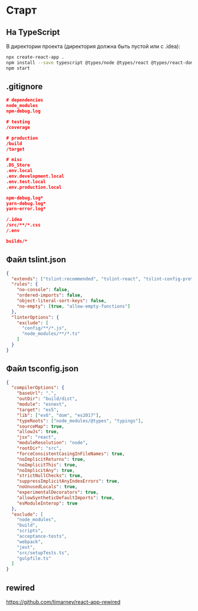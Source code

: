 Старт
=====

На TypeScript
-------------

В директории проекта (директория должна быть пустой или с .idea):

```bash
npx create-react-app .
npm install --save typescript @types/node @types/react @types/react-dom @types/jest
npm start
```


.gitignore
----------

```json
# dependencies
node_modules
npm-debug.log

# testing
/coverage

# production
/build
/target

# misc
.DS_Store
.env.local
.env.development.local
.env.test.local
.env.production.local

npm-debug.log*
yarn-debug.log*
yarn-error.log*

/.idea
/src/**/*.css
/.env

builds/*
```



Файл tslint.json
----------------

```json
{
  "extends": ["tslint:recommended", "tslint-react", "tslint-config-prettier"],
  "rules": {
    "no-console": false,
    "ordered-imports": false,
    "object-literal-sort-keys": false,
    "no-empty": [true, "allow-empty-functions"]
  },
  "linterOptions": {
    "exclude": [
      "config/**/*.js",
      "node_modules/**/*.ts"
    ]
  }
}
```

Файл tsconfig.json
------------------

```json
{
  "compilerOptions": {
    "baseUrl": ".",
    "outDir": "build/dist",
    "module": "esnext",
    "target": "es5",
    "lib": ["es6", "dom", "es2017"],
    "typeRoots": ["node_modules/@types", "typings"],
    "sourceMap": true,
    "allowJs": true,
    "jsx": "react",
    "moduleResolution": "node",
    "rootDir": "src",
    "forceConsistentCasingInFileNames": true,
    "noImplicitReturns": true,
    "noImplicitThis": true,
    "noImplicitAny": true,
    "strictNullChecks": true,
    "suppressImplicitAnyIndexErrors": true,
    "noUnusedLocals": true,
    "experimentalDecorators": true,
    "allowSyntheticDefaultImports": true,
    "esModuleInterop": true
  },
  "exclude": [
    "node_modules",
    "build",
    "scripts",
    "acceptance-tests",
    "webpack",
    "jest",
    "src/setupTests.ts",
    "gulpfile.ts"
  ]
}
```

rewired
-------

https://github.com/timarney/react-app-rewired
